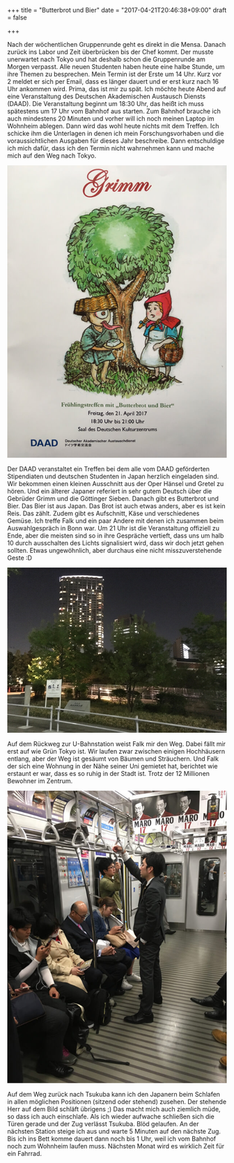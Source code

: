 +++
title = "Butterbrot und Bier"
date = "2017-04-21T20:46:38+09:00"
draft = false

+++

Nach der wöchentlichen Gruppenrunde geht es direkt in die Mensa. Danach zurück
ins Labor und Zeit überbrücken bis der Chef kommt. Der musste unerwartet nach
Tokyo und hat deshalb schon die Gruppenrunde am Morgen verpasst. Alle neuen
Studenten haben heute eine halbe Stunde, um ihre Themen zu besprechen. Mein
Termin ist der Erste um 14 Uhr. Kurz vor 2 meldet er sich per Email, dass es
länger dauert und er erst kurz nach 16 Uhr ankommen wird. Prima, das ist mir zu
spät. Ich möchte heute Abend auf eine Veranstaltung des Deutschen Akademischen
Austausch Diensts (DAAD). Die Veranstaltung beginnt um 18:30 Uhr, das heißt ich
muss spätestens um 17 Uhr vom Bahnhof aus starten. Zum Bahnhof brauche ich auch
mindestens 20 Minuten und vorher will ich noch meinen Laptop im Wohnheim ablegen.
Dann wird das wohl heute nichts mit dem Treffen. Ich schicke ihm die Unterlagen
in denen ich mein Forschungsvorhaben und die voraussichtlichen Ausgaben für
dieses Jahr beschreibe. Dann entschuldige ich mich dafür, dass ich den Termin
nicht wahrnehmen kann und mache mich auf den Weg nach Tokyo.

![Programmheft](/img/2017_04_21/Einladung.jpg)

Der DAAD veranstaltet ein Treffen bei dem alle vom DAAD geförderten Stipendiaten
und deutschen Studenten in Japan herzlich eingeladen sind. Wir bekommen einen
kleinen Ausschnitt aus der Oper Hänsel und Gretel zu hören. Und ein älterer
Japaner referiert in sehr gutem Deutsch über die Gebrüder Grimm und die
Göttinger Sieben. Danach gibt es Butterbrot und Bier. Das Bier ist aus Japan.
Das Brot ist auch etwas anders, aber es ist kein Reis. Das zählt. Zudem gibt es
Aufschnitt, Käse und verschiedenes Gemüse. Ich treffe Falk und ein paar Andere
mit denen ich zusammen beim Auswahlgespräch in Bonn war. Um 21 Uhr ist die
Veranstaltung offiziell zu Ende, aber die meisten sind so in ihre Gespräche
vertieft, dass uns um halb 10 durch ausschalten des Lichts signalisiert wird,
dass wir doch jetzt gehen sollten. Etwas ungewöhnlich, aber durchaus eine nicht
misszuverstehende Geste :D

![Tokyo ist Grün](/img/2017_04_21/greentokyo.jpg)

Auf dem Rückweg zur U-Bahnstation weist Falk mir den Weg. Dabei fällt mir erst
auf wie Grün Tokyo ist. Wir laufen zwar zwischen einigen Hochhäusern entlang,
aber der Weg ist gesäumt von Bäumen und Sträuchern. Und Falk der sich eine
Wohnung in der Nähe seiner Uni gemietet hat, berichtet wie erstaunt er war, dass
es so ruhig in der Stadt ist. Trotz der 12 Millionen Bewohner im Zentrum.

![Schlafen im Stehen](/img/2017_04_21/sleep.jpg)

Auf dem Weg zurück nach Tsukuba kann ich den Japanern beim Schlafen in allen
möglichen Positionen (sitzend oder stehend) zusehen. Der stehende Herr auf dem
Bild schläft übrigens ;) Das macht mich auch ziemlich müde, so dass ich auch
einschlafe. Als ich wieder aufwache schließen sich die Türen gerade und der Zug
verlässt Tsukuba. Blöd gelaufen. An der nächsten Station steige ich aus und
warte 5 Minuten auf den nächste Zug. Bis ich ins Bett komme dauert dann noch bis
1 Uhr, weil ich vom Bahnhof noch zum Wohnheim laufen muss. Nächsten Monat wird
es wirklich Zeit für ein Fahrrad.
